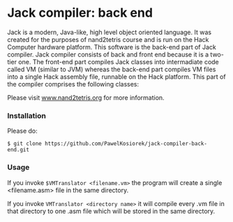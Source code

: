 # Jack compiler: back end
Jack is a modern, Java-like, high level object oriented language. It was created for the purposes of nand2tetris course and is run on the Hack Computer hardware platform. This software is the back-end part of Jack compiler. Jack compiler consists of back and front end because it is a two-tier one. The front-end part compiles Jack classes into intermadiate code called VM (similar to JVM) whereas the back-end part compiles VM files into a single Hack assembly file, runnable on the Hack platform.
This part of the compiler comprises the following classes:


Please visit www.nand2tetris.org for more information.

### Installation

Please do:

`$ git clone https://github.com/PawelKosiorek/jack-compiler-back-end.git`

### Usage

If you invoke `$VMTranslator <filename.vm>` the program will create a single <filename.asm> file in the same directory.

If you invoke `VMTranslator <directory name>` it will compile every .vm file in that directory to one .asm file which will be stored in the same directory.
